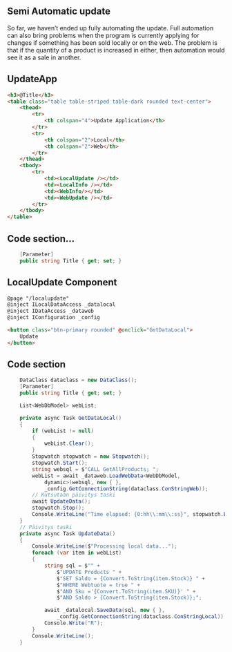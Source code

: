 ## Semi Automatic update

So far, we haven’t ended up fully automating the update. Full automation can also bring problems when the program is currently applying for changes if something has been sold locally or on the web. The problem is that if the quantity of a product is increased in either, then automation would see it as a sale in another.
## UpdateApp
```html
<h3>@Title</h3>
<table class="table table-striped table-dark rounded text-center">
    <thead>
        <tr>
            <th colspan="4">Update Application</th>
        </tr>
        <tr>
            <th colspan="2">Local</th>
            <th colspan="2">Web</th>
        </tr>
    </thead>
    <tbody>
        <tr>
            <td><LocalUpdate /></td>
            <td><LocalInfo /></td>
            <td><WebInfo/></td>
            <td><WebUpdate /></td>
        </tr>
    </tbody>
</table>
```
## Code section...
```csharp
    [Parameter]
    public string Title { get; set; }
```
## LocalUpdate Component
```html
@page "/localupdate"
@inject ILocalDataAccess _datalocal
@inject IDataAccess _dataweb
@inject IConfiguration _config

<button class="btn-primary rounded" @onclick="GetDataLocal">
    Update
</button>
```
## Code section
```csharp
    DataClass dataclass = new DataClass();
    [Parameter]
    public string Title { get; set; }

    List<WebDbModel> webList;

    private async Task GetDataLocal()
    {
        if (webList != null)
        {
            webList.Clear();
        }
        Stopwatch stopwatch = new Stopwatch();
        stopwatch.Start();
        string websql = $"CALL GetAllProducts; ";
        webList = await _dataweb.LoadWebData<WebDbModel,
            dynamic>(websql, new { },
            _config.GetConnectionString(dataclass.ConStringWeb));
        // Kutsutaan päivitys taski
        await UpdateData();
        stopwatch.Stop();
        Console.WriteLine("Time elapsed: {0:hh\\:mm\\:ss}", stopwatch.Elapsed);
    }
    // Päivitys taski
    private async Task UpdateData()
    {
        Console.WriteLine($"Processing local data...");
        foreach (var item in webList)
        {
            string sql = $"" +
                $"UPDATE Products " +
                $"SET Saldo = {Convert.ToString(item.Stock)} " +
                $"WHERE Webtuote = true " +
                $"AND Sku ='{Convert.ToString(item.SKU)}' " +
                $"AND Saldo > {Convert.ToString(item.Stock)};";

            await _datalocal.SaveData(sql, new { },
                _config.GetConnectionString(dataclass.ConStringLocal));
            Console.Write("R");
        }
        Console.WriteLine();
    }
```
